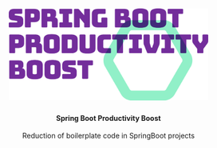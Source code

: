 <h1 align="center">
  <img src="../.docs/logo-sbpb.png" width="400"/>
</h1>

<h4 align="center">Spring Boot Productivity Boost</h4>

<p align="center">Reduction of boilerplate code in SpringBoot projects</p>
